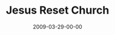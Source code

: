 ---
layout: message
category: message
series: "Reset"
title: "Jesus Reset Church"
date: 2009-03-29-00-00
message_id: 554
audio: "http://s3.amazonaws.com/crossroadsaudiomessages/Reset6.mp3"
audio-duration: "40:16"
program: "http://s3.amazonaws.com/crossroads-media/media/legacy/documents/0328_29Program.pdf"
description: "Jesus is alive and active today through his Body - the Church. "
video: "https://s3.amazonaws.com/crossroadsvideomessages/Reset6.mp4"
video-duration: "40:15"
video-image: "http://s3.amazonaws.com/crossroads-media/images/legacy/content/Reset6-still.jpg"
flag: "N"
---